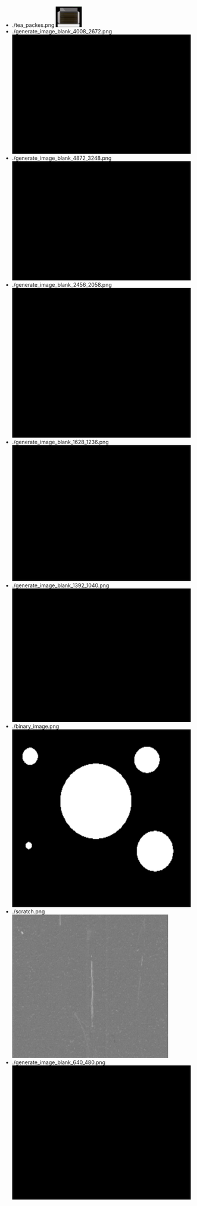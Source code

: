 - ./tea_packes.png
![](./tea_packes.png)
- ./generate_image_blank_4008_2672.png
![](./generate_image_blank_4008_2672.png)
- ./generate_image_blank_4872_3248.png
![](./generate_image_blank_4872_3248.png)
- ./generate_image_blank_2456_2058.png
![](./generate_image_blank_2456_2058.png)
- ./generate_image_blank_1628_1236.png
![](./generate_image_blank_1628_1236.png)
- ./generate_image_blank_1392_1040.png
![](./generate_image_blank_1392_1040.png)
- ./binary_image.png
![](./binary_image.png)
- ./scratch.png
![](./scratch.png)
- ./generate_image_blank_640_480.png
![](./generate_image_blank_640_480.png)
